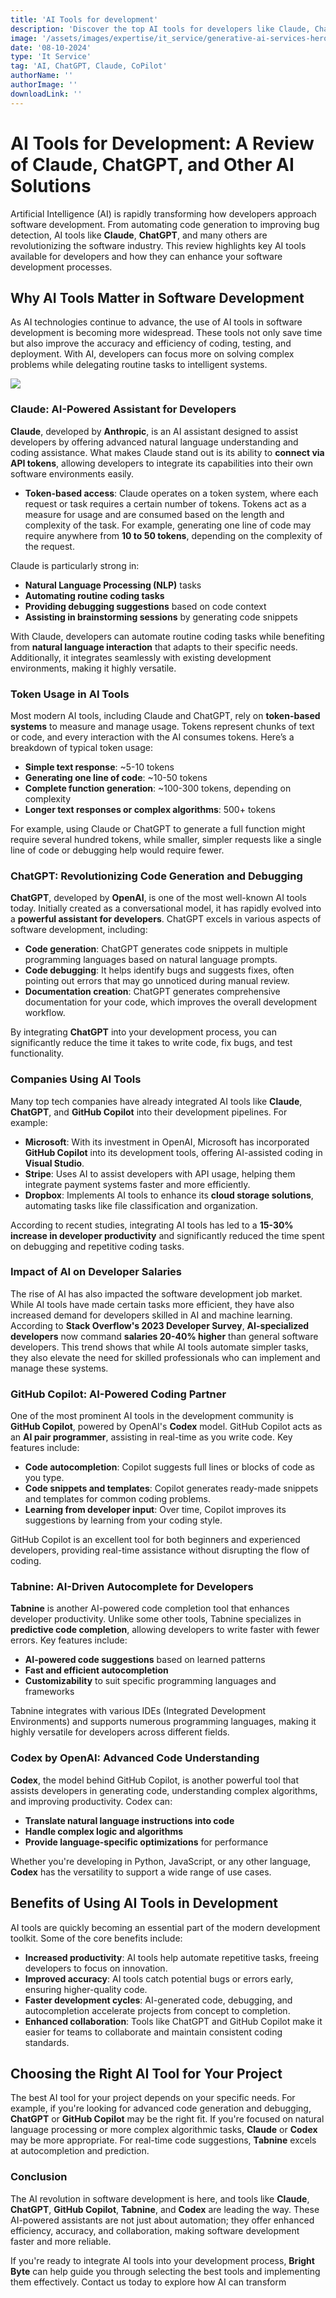 ```yaml
---
title: 'AI Tools for development'
description: 'Discover the top AI tools for developers like Claude, ChatGPT, GitHub Copilot, and Tabnine. Enhance your software development process with AI-driven code generation and debugging.'
image: '/assets/images/expertise/it_service/generative-ai-services-hero-banner.webp'
date: '08-10-2024'
type: 'It Service'
tag: 'AI, ChatGPT, Claude, CoPilot'
authorName: ''
authorImage: ''
downloadLink: ''
---
```


# AI Tools for Development: A Review of Claude, ChatGPT, and Other AI Solutions

Artificial Intelligence (AI) is rapidly transforming how developers approach software development. From automating code generation to improving bug detection, AI tools like **Claude**, **ChatGPT**, and many others are revolutionizing the software industry. This review highlights key AI tools available for developers and how they can enhance your software development processes.

## Why AI Tools Matter in Software Development

As AI technologies continue to advance, the use of AI tools in software development is becoming more widespread. These tools not only save time but also improve the accuracy and efficiency of coding, testing, and deployment. With AI, developers can focus more on solving complex problems while delegating routine tasks to intelligent systems.

![](https://imgur.com/ypQHGW6.jpg)
### Claude: AI-Powered Assistant for Developers

**Claude**, developed by **Anthropic**, is an AI assistant designed to assist developers by offering advanced natural language understanding and coding assistance. What makes Claude stand out is its ability to **connect via API tokens**, allowing developers to integrate its capabilities into their own software environments easily.

- **Token-based access**: Claude operates on a token system, where each request or task requires a certain number of tokens. Tokens act as a measure for usage and are consumed based on the length and complexity of the task. For example, generating one line of code may require anywhere from **10 to 50 tokens**, depending on the complexity of the request.

Claude is particularly strong in:

- **Natural Language Processing (NLP)** tasks
- **Automating routine coding tasks**
- **Providing debugging suggestions** based on code context
- **Assisting in brainstorming sessions** by generating code snippets

With Claude, developers can automate routine coding tasks while benefiting from **natural language interaction** that adapts to their specific needs. Additionally, it integrates seamlessly with existing development environments, making it highly versatile.

### Token Usage in AI Tools

Most modern AI tools, including Claude and ChatGPT, rely on **token-based systems** to measure and manage usage. Tokens represent chunks of text or code, and every interaction with the AI consumes tokens. Here’s a breakdown of typical token usage:

- **Simple text response**: ~5-10 tokens
- **Generating one line of code**: ~10-50 tokens
- **Complete function generation**: ~100-300 tokens, depending on complexity
- **Longer text responses or complex algorithms**: 500+ tokens

For example, using Claude or ChatGPT to generate a full function might require several hundred tokens, while smaller, simpler requests like a single line of code or debugging help would require fewer.

### ChatGPT: Revolutionizing Code Generation and Debugging

**ChatGPT**, developed by **OpenAI**, is one of the most well-known AI tools today. Initially created as a conversational model, it has rapidly evolved into a **powerful assistant for developers**. ChatGPT excels in various aspects of software development, including:

- **Code generation**: ChatGPT generates code snippets in multiple programming languages based on natural language prompts.
- **Code debugging**: It helps identify bugs and suggests fixes, often pointing out errors that may go unnoticed during manual review.
- **Documentation creation**: ChatGPT generates comprehensive documentation for your code, which improves the overall development workflow.

By integrating **ChatGPT** into your development process, you can significantly reduce the time it takes to write code, fix bugs, and test functionality.

### Companies Using AI Tools

Many top tech companies have already integrated AI tools like **Claude**, **ChatGPT**, and **GitHub Copilot** into their development pipelines. For example:

- **Microsoft**: With its investment in OpenAI, Microsoft has incorporated **GitHub Copilot** into its development tools, offering AI-assisted coding in **Visual Studio**.
- **Stripe**: Uses AI to assist developers with API usage, helping them integrate payment systems faster and more efficiently.
- **Dropbox**: Implements AI tools to enhance its **cloud storage solutions**, automating tasks like file classification and organization.

According to recent studies, integrating AI tools has led to a **15-30% increase in developer productivity** and significantly reduced the time spent on debugging and repetitive coding tasks.

### Impact of AI on Developer Salaries

The rise of AI has also impacted the software development job market. While AI tools have made certain tasks more efficient, they have also increased demand for developers skilled in AI and machine learning. According to **Stack Overflow's 2023 Developer Survey**, **AI-specialized developers** now command **salaries 20-40% higher** than general software developers. This trend shows that while AI tools automate simpler tasks, they also elevate the need for skilled professionals who can implement and manage these systems.

### GitHub Copilot: AI-Powered Coding Partner

One of the most prominent AI tools in the development community is **GitHub Copilot**, powered by OpenAI's **Codex** model. GitHub Copilot acts as an **AI pair programmer**, assisting in real-time as you write code. Key features include:

- **Code autocompletion**: Copilot suggests full lines or blocks of code as you type.
- **Code snippets and templates**: Copilot generates ready-made snippets and templates for common coding problems.
- **Learning from developer input**: Over time, Copilot improves its suggestions by learning from your coding style.

GitHub Copilot is an excellent tool for both beginners and experienced developers, providing real-time assistance without disrupting the flow of coding.

### Tabnine: AI-Driven Autocomplete for Developers

**Tabnine** is another AI-powered code completion tool that enhances developer productivity. Unlike some other tools, Tabnine specializes in **predictive code completion**, allowing developers to write faster with fewer errors. Key features include:

- **AI-powered code suggestions** based on learned patterns
- **Fast and efficient autocompletion**
- **Customizability** to suit specific programming languages and frameworks

Tabnine integrates with various IDEs (Integrated Development Environments) and supports numerous programming languages, making it highly versatile for developers across different fields.

### Codex by OpenAI: Advanced Code Understanding

**Codex**, the model behind GitHub Copilot, is another powerful tool that assists developers in generating code, understanding complex algorithms, and improving productivity. Codex can:

- **Translate natural language instructions into code**
- **Handle complex logic and algorithms**
- **Provide language-specific optimizations** for performance

Whether you're developing in Python, JavaScript, or any other language, **Codex** has the versatility to support a wide range of use cases.

## Benefits of Using AI Tools in Development

AI tools are quickly becoming an essential part of the modern development toolkit. Some of the core benefits include:

- **Increased productivity**: AI tools help automate repetitive tasks, freeing developers to focus on innovation.
- **Improved accuracy**: AI tools catch potential bugs or errors early, ensuring higher-quality code.
- **Faster development cycles**: AI-generated code, debugging, and autocompletion accelerate projects from concept to completion.
- **Enhanced collaboration**: Tools like ChatGPT and GitHub Copilot make it easier for teams to collaborate and maintain consistent coding standards.

## Choosing the Right AI Tool for Your Project

The best AI tool for your project depends on your specific needs. For example, if you're looking for advanced code generation and debugging, **ChatGPT** or **GitHub Copilot** may be the right fit. If you're focused on natural language processing or more complex algorithmic tasks, **Claude** or **Codex** may be more appropriate. For real-time code suggestions, **Tabnine** excels at autocompletion and prediction.

### Conclusion

The AI revolution in software development is here, and tools like **Claude**, **ChatGPT**, **GitHub Copilot**, **Tabnine**, and **Codex** are leading the way. These AI-powered assistants are not just about automation; they offer enhanced efficiency, accuracy, and collaboration, making software development faster and more reliable.

If you're ready to integrate AI tools into your development process, **Bright Byte** can help guide you through selecting the best tools and implementing them effectively. Contact us today to explore how AI can transform


